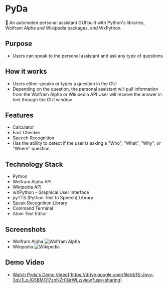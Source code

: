 # PyDa
🤖 An automated personal assistant GUI built with Python's libraries, Wolfram Alpha and Wikipedia packages, and WxPython.

## Purpose
- Users can speak to the personal assistant and ask any type of questions

## How it works
- Users either speaks or types a question in the GUI
- Depending on the question, the personal assistant will pull information from the Wolfram Alpha or Wikipedia API
User will receive the answer in text through the GUI window

## Features
- Calculator 
- Fact Checker
- Speech Recognition
- Has the ability to detect if the user is asking a "Who", "What", "Why", or "Where" question.

## Technology Stack 
- Python
- Wolfram Alpha API
- Wikipedia API 
- wXPython - Graphical User Interface
- pyTTS (Python Text to Speech) Library
- Speak Recognition Library
- Command Terminal
- Atom Text Editor

## Screenshots
- Wolfram Alpha
![Wolfram Alpha](https://github.com/chelseajaculina/PyDa/blob/master/PyDa-WolframAlpha.png)
- Wikipedia 
![Wikipedia](https://github.com/chelseajaculina/PyDa/blob/master/Pyda-WikipediaSearch.png)

## Demo Video
- [Watch Pyda's Demo Video](https://github.com/chelseajaculina/PyDa/blob/master/Pyda%20Screenshot.png)](https://drive.google.com/file/d/1S-Jpyv-3qU1LpJG5BMO17znNZr0QrWLz/view?usp=sharing)
